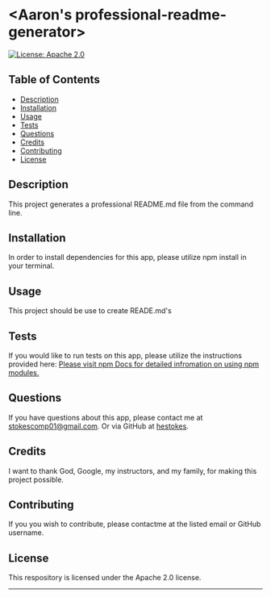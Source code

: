 # <Aaron's professional-readme-generator>

[![License: Apache 2.0](https://img.shields.io/badge/License-Apache%202.0-blue.svg)](https://opensource.org/licenses/Apache-2.0)



    
## Table of Contents
    

* [Description](#description)
* [Installation](#installation)
* [Usage](#usage)
* [Tests](#tests)
* [Questions](#questions)
* [Credits](#credits)
* [Contributing](#contributing)
* [License](#license)


## Description
    
This project generates a professional README.md file from the command line.

## Installation

In order to install dependencies for this app, please utilize npm install in your terminal. 


## Usage

This project should be use to create READE.md's 


## Tests

If you would like to run tests on this app, please utilize the instructions provided here: [Please visit npm Docs for detailed infromation on using npm modules.](https://docs.npmjs.com/) 


## Questions

If you have questions about this app, please contact me at stokescomp01@gmail.com.  Or via GitHub at [hestokes](https://github.com/hestokes).


## Credits

I want to thank God, Google, my instructors, and my family, for making this project possible.


## Contributing
    
If you you wish to contribute, please contactme at the listed email or GitHub username.


## License

This respository is licensed under the Apache 2.0 license.

---

